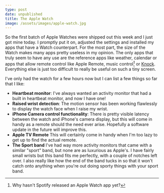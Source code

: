 ```yaml
---
type: post
date: unpublished
title: The Apple Watch
image: /assets/images/apple-watch.jpg
---
```

So the first batch of Apple Watches were shipped out this week and I just got mine today. I promptly put it on, adjusted the settings and installed my apps that have a Watch counterpart. For the most part, the size of the Watch makes many apps pretty useless in my opinion. The only apps that truly seem to have any use are the reference apps like weather, calendar or apps that allow remote control like Apple Remote, music control[^1] or [Knock](www.knocktounlock.com). Everything else is just too difficult to really be useful on such a tiny screen.

I've only had the watch for a few hours now but I can list a few things so far that I like:

- **Heartbeat monitor**: I've always wanted an activity monitor that had a built in heartbeat monitor, and now I have one!
- **Raised wrist detection**: The motion sensor has been working flawlessly to display the watch face when I raise my wrist.
- **iPhone Camera control functionality**: There is pretty visible latency between the watch and iPhone's camera display, but this will come in handy as a remote should the need ever arise. Hopefully a software update in the future will improve this.
- **Apple TV Remote** This will certainly come in handy when I'm too lazy to get up to find the actual remote. 
- **The Sport band** I've had way more activity monitors that came with a similar "sport" band, but none are as luxurious as Apple's. I have fairly small wrists but this band fits me perfectly, with a couple of notches left over. I also really like how the end of the band tucks in so that it won't catch onto anything when you're out doing sporty things with your sport band. 

[^1]:	Why hasn't Spotify released an Apple Watch app yet?